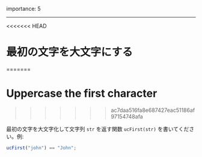 importance: 5

---

<<<<<<< HEAD
# 最初の文字を大文字にする
=======
# Uppercase the first character
>>>>>>> ac7daa516fa8e687427eac51186af97154748afa

最初の文字を大文字化して文字列 `str` を返す関数 `ucFirst(str)` を書いてください。例:

```js
ucFirst("john") == "John";
```
